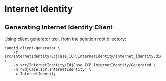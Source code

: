 # Internet Identity

## Generating Internet Identity Client

Using client generator tool, from the solution root directory:
```
candid-client-generator \
    -f src/InternetIdentity/EdjCase.ICP.InternetIdentity/internet_identity.did \
    -o src/InternetIdentity/EdjCase.ICP.InternetIdentity/Generated \
    -n "EdjCase.ICP.InternetIdentity" \
    -c InternetIdentity
```